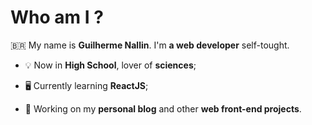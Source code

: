 # Who am I ?

🇧🇷 My name is **Guilherme Nallin**. I'm **a web developer** self-tought.

- 💡 Now in **High School**, lover of **sciences**;

- 🖥️ Currently learning **ReactJS**;

- 🔨 Working on my **personal blog** and other **web front-end projects**.
